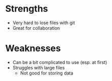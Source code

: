 # Strengths 
- Very hard to lose files with git
- Great for collaboration
# Weaknesses 
- Can be a bit complicated to use (esp. at first)
- Struggles with large files
    - Not good for storing data 

